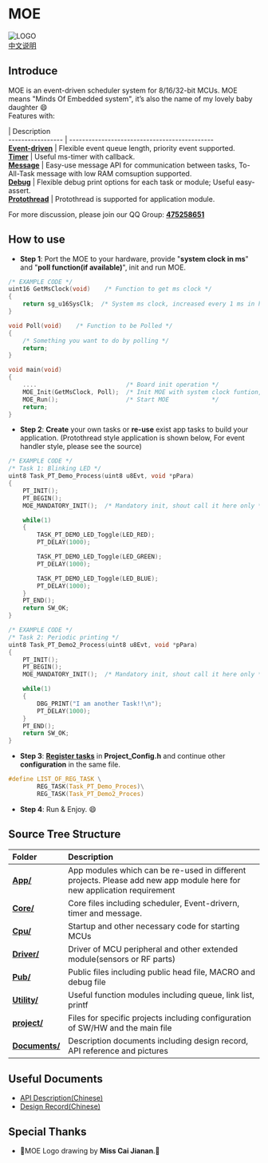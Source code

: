 # MOE    
![LOGO](https://github.com/ianhom/MOE/blob/master/Documents/Pic/MOE_logo_V0_1e.png?raw=true)    
[中文说明](https://github.com/ianhom/MOE/blob/master/README_CHINESE.md) 
## Introduce
MOE is an event-driven scheduler system for 8/16/32-bit MCUs. MOE means "Minds Of Embedded system", it’s also the name of my lovely baby daughter :smile:    
Features with:   


 | Description   
----------------- | ---------------------------------------------   
[**Event-driven**](https://github.com/ianhom/MOE/blob/master/Documents/Design_Record.md/#关于事件驱动) | Flexible event queue length, priority event supported.   
[**Timer**](https://github.com/ianhom/MOE/blob/master/Documents/Design_Record.md/#关于定时器) | Useful ms-timer with callback.   
[**Message**](https://github.com/ianhom/MOE/blob/master/Documents/Design_Record.md/#再谈消息机制) | Easy-use message API for communication between tasks, To-All-Task message with low RAM comsuption supported.   
[**Debug**](https://github.com/ianhom/MOE/blob/master/Documents/Design_Record.md/#关于调试选项) | Flexible debug print options for each task or module; Useful easy-assert.  
[**Protothread**](https://github.com/ianhom/MOE/blob/master/Documents/Design_Record.md/#关于原型线程) | Protothread is supported for application module.   


For more discussion, please join our QQ Group: **[475258651](https://jq.qq.com/?_wv=1027&k=41PrZvS)**   

## How to use
- **Step 1**: Port the MOE to your hardware, provide "**system clock in ms**" and "**poll function(if available)**", init and run MOE.  
```c
/* EXAMPLE CODE */
uint16 GetMsClock(void)    /* Function to get ms clock */
{
    return sg_u16SysClk;  /* System ms clock, increased every 1 ms in hardware timer interrupt */
}

void Poll(void)    /* Function to be Polled */
{
    /* Something you want to do by polling */
    return;
}

void main(void)
{
    ....                         /* Board init operation */
    MOE_Init(GetMsClock, Poll);  /* Init MOE with system clock funtion, and poll function(fill "NULL" if NOT available) */
    MOE_Run();                   /* Start MOE            */
    return;
}
```
- **Step 2**: **Create** your own tasks or **re-use** exist app tasks to build your application. (Protothread style application is shown below, For event handler style, please see the source)
```c
/* EXAMPLE CODE */
/* Task 1: Blinking LED */
uint8 Task_PT_Demo_Process(uint8 u8Evt, void *pPara)
{   
    PT_INIT();
    PT_BEGIN();
    MOE_MANDATORY_INIT();  /* Mandatory init, shout call it here only */

    while(1)
    {
        TASK_PT_DEMO_LED_Toggle(LED_RED);
        PT_DELAY(1000);

        TASK_PT_DEMO_LED_Toggle(LED_GREEN);
        PT_DELAY(1000);

        TASK_PT_DEMO_LED_Toggle(LED_BLUE);
        PT_DELAY(1000);
    }
    PT_END();
    return SW_OK;
}
```   

```c
/* EXAMPLE CODE */
/* Task 2: Periodic printing */
uint8 Task_PT_Demo2_Process(uint8 u8Evt, void *pPara)
{    
    PT_INIT(); 
    PT_BEGIN();
    MOE_MANDATORY_INIT();  /* Mandatory init, shout call it here only */

    while(1)
    {
        DBG_PRINT("I am another Task!!\n");
        PT_DELAY(1000);
    }
    PT_END();
    return SW_OK;
}
```

- **Step 3**: [**Register tasks**](https://github.com/ianhom/MOE/blob/master/Documents/Design_Record.md/#关于任务注册) in **Project_Config.h** and continue other **configuration** in the same file.   
```c
#define LIST_OF_REG_TASK \
        REG_TASK(Task_PT_Demo_Proces)\
        REG_TASK(Task_PT_Demo2_Proces)
```
- **Step 4**: Run & Enjoy. :smile:   


## Source Tree Structure  
   Folder         |   Description  
    :-----        | :------------   
   [**App/**](https://github.com/ianhom/MOE/tree/master/App)             | App modules which can be re-used in different projects. Please add new app module here for new application requirement
   [**Core/**](https://github.com/ianhom/MOE/tree/master/Core)           | Core files including scheduler, Event-drivern, timer and message.
   [**Cpu/**](https://github.com/ianhom/MOE/tree/master/Cpu)             | Startup and other necessary code for starting MCUs
   [**Driver/**](https://github.com/ianhom/MOE/tree/master/Driver)       | Driver of MCU peripheral and other extended module(sensors or RF parts)
   [**Pub/**](https://github.com/ianhom/MOE/tree/master/Pub)             | Public files including public head file, MACRO and debug file
   [**Utility/**](https://github.com/ianhom/MOE/tree/master/Utility)     | Useful function modules including queue, link list, printf
   [**project/**](https://github.com/ianhom/MOE/tree/master/project)     | Files for specific projects including configuration of SW/HW and the main file
   [**Documents/**](https://github.com/ianhom/MOE/tree/master/Documents) | Description documents including design record, API reference and pictures
   

## Useful Documents
 - [API Description(Chinese)](https://github.com/ianhom/MOE/blob/master/Documents/API_Description_Chinese.md)    
 - [Design Record(Chinese)](https://github.com/ianhom/MOE/blob/master/Documents/Design_Record.md) 


## Special Thanks 
- :tada:MOE Logo drawing by **Miss Cai Jianan**.:tada:
